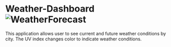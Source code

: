 # Weather-Dashboard![WeatherForecast](https://user-images.githubusercontent.com/31134135/136310170-d3f20123-d5fa-4a2a-80bc-adf39286a2f3.png)
This application allows user to see current and future weather conditions by city. The UV index changes color to indicate weather conditions. 
